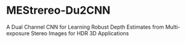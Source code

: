 # MEStrereo-Du2CNN
A Dual Channel CNN for Learning Robust Depth Estimates from Multi-exposure Stereo Images for HDR 3D Applications
